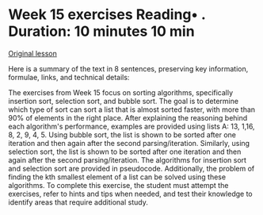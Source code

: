 # Week 15 exercises Reading• . Duration: 10 minutes 10 min

[Original lesson](https://www.coursera.org/learn/uol-fundamentals-of-computer-science/supplement/MF80e/week-15-exercises)

Here is a summary of the text in 8 sentences, preserving key information, formulae, links, and technical details:

The exercises from Week 15 focus on sorting algorithms, specifically insertion sort, selection sort, and bubble sort. The goal is to determine which type of sort can sort a list that is almost sorted faster, with more than 90% of elements in the right place. After explaining the reasoning behind each algorithm's performance, examples are provided using lists A: 13, 1,16, 8, 2, 9, 4, 5. Using bubble sort, the list is shown to be sorted after one iteration and then again after the second parsing/iteration. Similarly, using selection sort, the list is shown to be sorted after one iteration and then again after the second parsing/iteration. The algorithms for insertion sort and selection sort are provided in pseudocode. Additionally, the problem of finding the kth smallest element of a list can be solved using these algorithms. To complete this exercise, the student must attempt the exercises, refer to hints and tips when needed, and test their knowledge to identify areas that require additional study.

